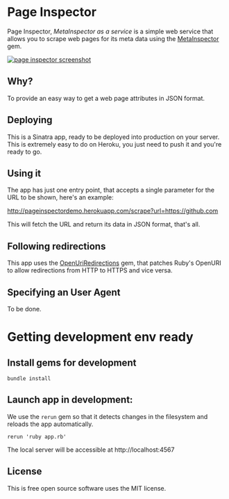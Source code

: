 # Page Inspector

Page Inspector, _MetaInspector as a service_ is a simple web service that allows you to scrape web pages for its meta data using the [MetaInspector](https://github.com/jaimeiniesta/metainspector) gem.

[![page inspector screenshot](https://dl.dropboxusercontent.com/u/2268180/pageinspectordemo.png)](http://pageinspectordemo.herokuapp.com/scrape?url=https://github.com)

## Why?

To provide an easy way to get a web page attributes in JSON format.

## Deploying

This is a Sinatra app, ready to be deployed into production on your server. This is extremely easy to do on Heroku, you just need to push it and you're ready to go.

## Using it

The app has just one entry point, that accepts a single parameter for the URL to be shown, here's an example:

http://pageinspectordemo.herokuapp.com/scrape?url=https://github.com

This will fetch the URL and return its data in JSON format, that's all.

## Following redirections

This app uses the [OpenUriRedirections](https://github.com/jaimeiniesta/open_uri_redirections) gem, that patches Ruby's OpenURI to allow redirections from HTTP to HTTPS and vice versa.

## Specifying an User Agent

To be done.

# Getting development env ready

## Install gems for development

    bundle install

## Launch app in development:

We use the `rerun` gem so that it detects changes in the filesystem and reloads the app automatically.

    rerun 'ruby app.rb'

The local server will be accessible at http://localhost:4567

## License

This is free open source software uses the MIT license.
